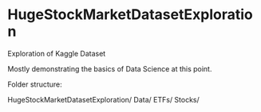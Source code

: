 # HugeStockMarketDatasetExploration
Exploration of Kaggle Dataset

Mostly demonstrating the basics of Data Science at this point.

Folder structure:

HugeStockMarketDatasetExploration/
  Data/
    ETFs/
    Stocks/

